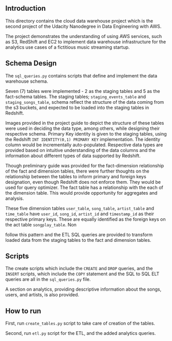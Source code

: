 ## Introduction

This directory contains the cloud data warehouse project which is the second project of the Udacity Nanodegree in Data Engineering with AWS.

The project demonstrates the understanding of using AWS services, such as S3, RedShift and EC2 to implement data warehouse infrastructure for the analytics use cases of a fictitious music streaming startup.

## Schema Design

The `sql_queries.py` contains scripts that define and implement the data warehouse schema.

Seven (7) tables were implemented - 2 as the staging tables and 5 as the fact-schema tables. The staging tables; `staging_events_table` and `staging_songs_table`, schema reflect the structure of the data coming from the s3 buckets, and expected to be loaded into the staging tables in Redshift. 

Images provided in the project guide to depict the structure of these tables were used in deciding the data type, among others, while designing their respective schema. Primary Key identity is given to the staging tables, using the Redshift `INT IDENTITY(0,1) PRIMARY KEY` implementation. The identity column would be incrementally auto-populated. Respective data types are provided based on intuitive understanding of the data columns and the information about different types of data supported by Redshift. 

Though preliminary guide was provided for the fact-dimension relationship of the fact and dimension tables, there were further thoughts on the relationship between the tables to inform primary and foreign keys designation, even though Redshift does not enforce them. They would be used for query optimizer. The fact table has a relationship with the each of the dimension table. This would provide opportunity for aggregates and analysis. 

These five dimension tables `user_table`, `song_table`, `artist_table` and `time_table` have `user_id`, `song_id`, `artist_id` and `timestamp_id` as their respective primary keys. These are equally identified as the foreign keys on the act table `songplay_table`. Non

follow this pattern and the ETL SQL queries are provided to transform loaded data from the staging tables to the fact and dimension tables.

## Scripts

The create scripts which include the `CREATE` and `DROP` queries, and the `INSERT` scripts, which include the `COPY` statement and the SQL to SQL ELT queries are all in the `sql_queries.py` file. 

A section on analytics, providing descriptive information about the songs, users, and artists, is also provided. 


## How to run 

First, run `create_tables.py` script to take care of creation of the tables.

Second, run `etl.py` script for the ETL, and the added analytics queries.
